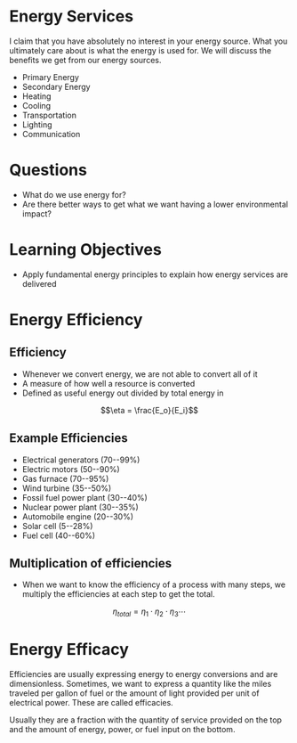 # Energy Services

I claim that you have absolutely no interest in your energy source.
What you ultimately care about is what the energy is used for.  We will
discuss the benefits we get from our energy sources.

- Primary Energy
- Secondary Energy
- Heating
- Cooling
- Transportation
- Lighting
- Communication

# Questions
- What do we use energy for?
- Are there better ways to get what we want having a lower environmental
  impact?

# Learning Objectives
- Apply fundamental energy principles to explain how energy services are
  delivered

# Energy Efficiency

## Efficiency
- Whenever we convert energy, we are not able to convert all of it
- A measure of how well a resource is converted
- Defined as useful energy out divided by total energy in

<!--
MathJax has a bug and this won't render
$$\eta = \frac{E_{out}}{E_{in}}$$
-->


$$\eta = \frac{E_o}{E_i}$$


<!-- need reinforcement exercises here -->

## Example Efficiencies
- Electrical generators (70--99%)
- Electric motors (50--90%)
- Gas furnace (70--95%)
- Wind turbine (35--50%)
- Fossil fuel power plant (30--40%)
- Nuclear power plant (30--35%)
- Automobile engine (20--30%)
- Solar cell (5--28%)
- Fuel cell (40--60%)

## Multiplication of efficiencies
- When we want to know the efficiency of a process with many steps, we
  multiply the efficiencies at each step to get the total.

$$\eta_{total} = \eta_1 \cdot \eta_2 \cdot \eta_3 \cdots$$


# Energy Efficacy

Efficiencies are usually expressing energy to energy conversions and are dimensionless.
Sometimes, we want to express a quantity like the miles traveled per gallon of fuel or the amount of light provided per unit of electrical power.
These are called efficacies.

Usually they are a fraction with the quantity of service provided on the top and the amount of energy, power, or fuel input on the bottom.


